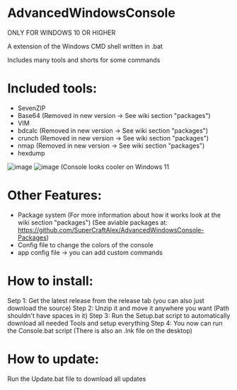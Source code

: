 # AdvancedWindowsConsole
ONLY FOR WINDOWS 10 OR HIGHER

A extension of the Windows CMD shell written in .bat

Includes many tools and shorts for some commands

# Included tools:
- SevenZIP
- Base64 (Removed in new version -> See wiki section "packages")
- VIM
- bdcalc (Removed in new version -> See wiki section "packages")
- crunch (Removed in new version -> See wiki section "packages")
- nmap (Removed in new version -> See wiki section "packages")
- hexdump

![image](https://user-images.githubusercontent.com/63254202/183615617-25ae3366-cc26-4e4b-bd1e-fc4d6e4160b4.png)
![image](https://user-images.githubusercontent.com/63254202/183615655-386a5a19-528a-4ee1-a193-f4fffc13a93b.png)
(Console looks cooler on Windows 11

# Other Features:
- Package system (For more information about how it works look at the wiki section "packages") (See aviable packages at: https://github.com/SuperCraftAlex/AdvancedWindowsConsole-Packages)
- Config file to change the colors of the console
- app config file -> you can add custom commands

# How to install:
Setp 1:      Get the latest release from the release tab (you can also just download the source)
Step 2:      Unzip it and move it anywhere you want (Path shouldn't have spaces in it)
Step 3:      Run the Setup.bat script to automatically download all needed Tools and setup everything
Step 4:      You now can run the Console.bat script (There is also an .lnk file on the desktop)

# How to update:
Run the Update.bat file to download all updates
